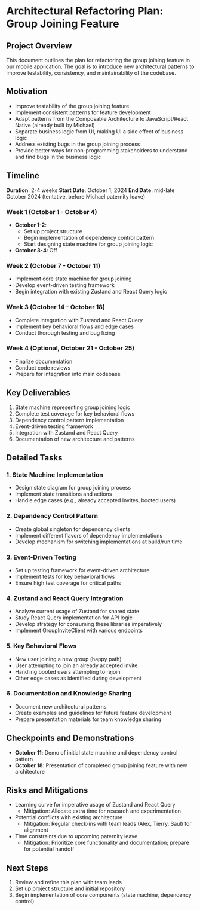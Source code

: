 # Architectural Refactoring Plan: Group Joining Feature

## Project Overview
This document outlines the plan for refactoring the 
group joining feature in our mobile application. The 
goal is to introduce new architectural patterns to 
improve testability, consistency, and maintainability of the codebase.

## Motivation
- Improve testability of the group joining feature
- Implement consistent patterns for feature development
- Adapt patterns from the Composable Architecture to 
  JavaScript/React Native (already built by Michael)
- Separate business logic from UI, making UI a side effect of business logic
- Address existing bugs in the group joining process
- Provide better ways for non-programming stakeholders 
  to understand and find bugs in the business logic

## Timeline
**Duration**: 2-4 weeks
**Start Date**: October 1, 2024
**End Date**: mid-late October  2024 (tentative, 
before Michael paternity leave)

### Week 1 (October 1 - October 4)
- **October 1-2**: 
  - Set up project structure
  - Begin implementation of dependency control pattern
  - Start designing state machine for group joining logic
- **October 3-4**: Off

### Week 2 (October 7 - October 11)
- Implement core state machine for group joining
- Develop event-driven testing framework
- Begin integration with existing Zustand and React Query logic

### Week 3 (October 14 - October 18)
- Complete integration with Zustand and React Query
- Implement key behavioral flows and edge cases
- Conduct thorough testing and bug fixing

### Week 4 (Optional, October 21 - October 25)
- Finalize documentation
- Conduct code reviews
- Prepare for integration into main codebase

## Key Deliverables
1. State machine representing group joining logic
2. Complete test coverage for key behavioral flows
3. Dependency control pattern implementation
4. Event-driven testing framework
5. Integration with Zustand and React Query
6. Documentation of new architecture and patterns

## Detailed Tasks

### 1. State Machine Implementation
- Design state diagram for group joining process
- Implement state transitions and actions
- Handle edge cases (e.g., already accepted invites, booted users)

### 2. Dependency Control Pattern
- Create global singleton for dependency clients
- Implement different flavors of dependency implementations
- Develop mechanism for switching implementations at build/run time

### 3. Event-Driven Testing
- Set up testing framework for event-driven architecture
- Implement tests for key behavioral flows
- Ensure high test coverage for critical paths

### 4. Zustand and React Query Integration
- Analyze current usage of Zustand for shared state
- Study React Query implementation for API logic
- Develop strategy for consuming these libraries imperatively
- Implement GroupInviteClient with various endpoints

### 5. Key Behavioral Flows
- New user joining a new group (happy path)
- User attempting to join an already accepted invite
- Handling booted users attempting to rejoin
- Other edge cases as identified during development

### 6. Documentation and Knowledge Sharing
- Document new architectural patterns
- Create examples and guidelines for future feature development
- Prepare presentation materials for team knowledge sharing

## Checkpoints and Demonstrations
- **October 11**: Demo of initial state machine and dependency control pattern
- **October 18**: Presentation of completed group joining feature with new architecture

## Risks and Mitigations
- Learning curve for imperative usage of Zustand and React Query
  - Mitigation: Allocate extra time for research and experimentation
- Potential conflicts with existing architecture
  - Mitigation: Regular check-ins with team leads (Alex, Tierry, Saul) for alignment
- Time constraints due to upcoming paternity leave
  - Mitigation: Prioritize core functionality and documentation; prepare for potential handoff

## Next Steps
1. Review and refine this plan with team leads
2. Set up project structure and initial repository
3. Begin implementation of core components (state machine, dependency control)
